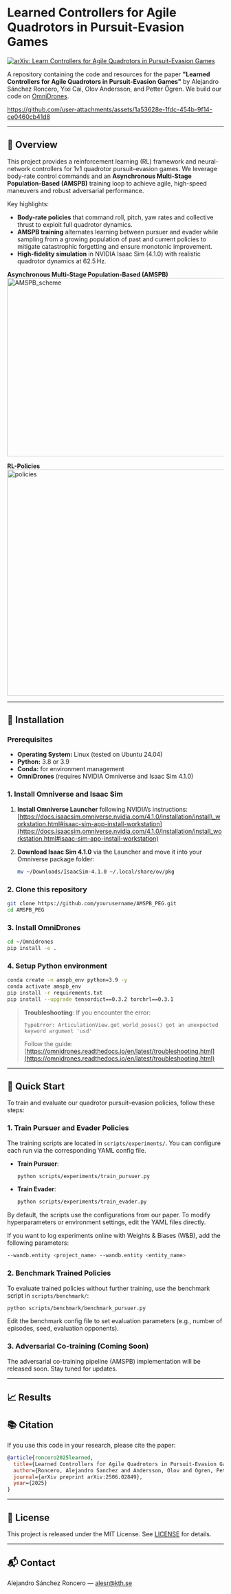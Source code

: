 # Learned Controllers for Agile Quadrotors in Pursuit-Evasion Games

[![arXiv: Learn Controllers for Agile Quadrotors in Pursuit-Evasion Games](https://img.shields.io/badge/arXiv-2407.00000-B31B1B.svg)](https://arxiv.org/abs/2506.02849)

A repository containing the code and resources for the paper **"Learned Controllers for Agile Quadrotors in Pursuit-Evasion Games"** by Alejandro Sánchez Roncero, Yixi Cai, Olov Andersson, and Petter Ögren. We build our code on [OmniDrones](https://omnidrones.readthedocs.io/en/latest/). 

https://github.com/user-attachments/assets/1a53628e-1fdc-454b-9f14-ce0460cb41d8


---

## 🚀 Overview

This project provides a reinforcement learning (RL) framework and neural-network controllers for 1v1 quadrotor pursuit–evasion games. We leverage body-rate control commands and an **Asynchronous Multi-Stage Population-Based (AMSPB)** training loop to achieve agile, high-speed maneuvers and robust adversarial performance.

Key highlights:

* **Body-rate policies** that command roll, pitch, yaw rates and collective thrust to exploit full quadrotor dynamics.
* **AMSPB training** alternates learning between pursuer and evader while sampling from a growing population of past and current policies to mitigate catastrophic forgetting and ensure monotonic improvement.
* **High-fidelity simulation** in NVIDIA Isaac Sim (4.1.0) with realistic quadrotor dynamics at 62.5 Hz.

**Asynchronous Multi-Stage Population-Based (AMSPB)**
<img width="1622" height="415" alt="AMSPB_scheme" src="https://github.com/user-attachments/assets/f28d2783-8f36-4286-9054-561820da791d" />

**RL-Policies**
<img width="1169" height="526" alt="policies" src="https://github.com/user-attachments/assets/e8a47c9e-fa63-4454-8f3a-2a10244486d9" />

---

## 🔧 Installation

### Prerequisites

* **Operating System:** Linux (tested on Ubuntu 24.04)
* **Python:** 3.8 or 3.9
* **Conda:** for environment management
* **OmniDrones** (requires NVIDIA Omniverse and Isaac Sim 4.1.0)

### 1. Install Omniverse and Isaac Sim

1. **Install Omniverse Launcher** following NVIDIA’s instructions:
   [https://docs.isaacsim.omniverse.nvidia.com/4.1.0/installation/install\_workstation.html#isaac-sim-app-install-workstation](https://docs.isaacsim.omniverse.nvidia.com/4.1.0/installation/install_workstation.html#isaac-sim-app-install-workstation)

2. **Download Isaac Sim 4.1.0** via the Launcher and move it into your Omniverse package folder:

   ```bash
   mv ~/Downloads/IsaacSim-4.1.0 ~/.local/share/ov/pkg
   ```

### 2. Clone this repository

```bash
git clone https://github.com/yourusername/AMSPB_PEG.git
cd AMSPB_PEG
```

### 3. Install OmniDrones

```bash
cd ~/Omnidrones
pip install -e .
```

### 4. Setup Python environment

```bash
conda create -n amspb_env python=3.9 -y
conda activate amspb_env
pip install -r requirements.txt
pip install --upgrade tensordict==0.3.2 torchrl==0.3.1
```

> **Troubleshooting**: If you encounter the error:
>
> ```
> TypeError: ArticulationView.get_world_poses() got an unexpected keyword argument 'usd'
> ```
>
> Follow the guide: [https://omnidrones.readthedocs.io/en/latest/troubleshooting.html](https://omnidrones.readthedocs.io/en/latest/troubleshooting.html)

---

## 🏁 Quick Start

To train and evaluate our quadrotor pursuit–evasion policies, follow these steps:

### 1. Train Pursuer and Evader Policies

The training scripts are located in `scripts/experiments/`. You can configure each run via the corresponding YAML config file.

* **Train Pursuer**:

  ```bash
  python scripts/experiments/train_pursuer.py 
  ```

* **Train Evader**:

  ```bash
  python scripts/experiments/train_evader.py 
  ```

By default, the scripts use the configurations from our paper. To modify hyperparameters or environment settings, edit the YAML files directly.

If you want to log experiments online with Weights & Biases (W\&B), add the following parameters:

```bash
--wandb.entity <project_name> --wandb.entity <entity_name>
```

### 2. Benchmark Trained Policies

To evaluate trained policies without further training, use the benchmark script in `scripts/benchmark/`:

```bash
python scripts/benchmark/benchmark_pursuer.py 
```

Edit the benchmark config file to set evaluation parameters (e.g., number of episodes, seed, evaluation opponents).

### 3. Adversarial Co-training (Coming Soon)

The adversarial co-training pipeline (AMSPB) implementation will be released soon. Stay tuned for updates.

---

## 📈 Results

<!-- Add evaluation plots and metrics here -->

## 📚 Citation

If you use this code in your research, please cite the paper:

```bibtex
@article{roncero2025learned,
  title={Learned Controllers for Agile Quadrotors in Pursuit-Evasion Games},
  author={Roncero, Alejandro Sanchez and Andersson, Olov and Ogren, Petter},
  journal={arXiv preprint arXiv:2506.02849},
  year={2025}
}
```

---

## 📝 License

This project is released under the MIT License. See [LICENSE](LICENSE) for details.

---

## 📬 Contact

Alejandro Sánchez Roncero — [alesr@kth.se](mailto:alesr@kth.se)
